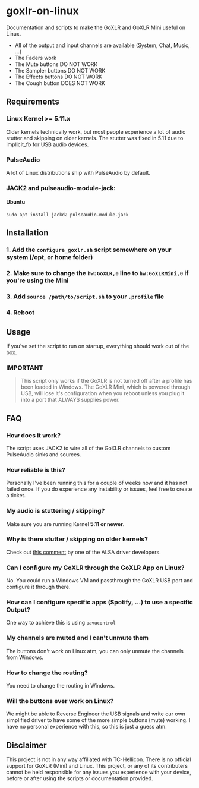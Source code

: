 # goxlr-on-linux
Documentation and scripts to make the GoXLR and GoXLR Mini useful on Linux.

- All of the output and input channels are available (System, Chat, Music, ...)
- The Faders work
- The Mute buttons DO NOT WORK
- The Sampler buttons DO NOT WORK
- The Effects buttons DO NOT WORK
- The Cough button DOES NOT WORK

## Requirements

### Linux Kernel >= 5.11.x
Older kernels technically work, but most people experience a lot of audio stutter and skipping on older kernels. The stutter was fixed in 5.11 due to implicit_fb for USB audio devices.

### PulseAudio
A lot of Linux distributions ship with PulseAudio by default.

### JACK2 and pulseaudio-module-jack: 

#### Ubuntu
```
sudo apt install jackd2 pulseaudio-module-jack
```

## Installation

### 1. Add the `configure_goxlr.sh` script somewhere on your system (/opt, or home folder)
### 2. Make sure to change the `hw:GoXLR,0` line to `hw:GoXLRMini,0` if you're using the Mini
### 3. Add `source /path/to/script.sh` to your `.profile` file
### 4. Reboot


## Usage
If you've set the script to run on startup, everything should work out of the box.


### IMPORTANT


> This script only works if the GoXLR is not turned off after a profile has been loaded in Windows. The GoXLR Mini, which is powered through USB, will lose it's configuration when you reboot unless you plug it into a port that ALWAYS supplies power.


## FAQ

### How does it work?
The script uses JACK2 to wire all of the GoXLR channels to custom PulseAudio sinks and sources.

### How reliable is this?
Personally I've been running this for a couple of weeks now and it has not failed once. If you do experience any instability or issues, feel free to create a ticket.

### My audio is stuttering / skipping?
Make sure you are running Kernel **5.11 or newer**.

### Why is there stutter / skipping on older kernels?
Check out [this comment](https://bugzilla.kernel.org/show_bug.cgi?id=211211#c10) by one of the ALSA driver developers.

### Can I configure my GoXLR through the GoXLR App on Linux?
No. You could run a Windows VM and passthrough the GoXLR USB port and configure it through there.

### How can I configure specific apps (Spotify, ...) to use a specific Output?
One way to achieve this is using `pavucontrol`

### My channels are muted and I can't unmute them
The buttons don't work on Linux atm, you can only unmute the channels from Windows.

### How to change the routing?
You need to change the routing in Windows.

### Will the buttons ever work on Linux?
We might be able to Reverse Engineer the USB signals and write our own simplified driver to have some of the more simple buttons (mute) working. I have no personal experience with this, so this is just a guess atm.


## Disclaimer
This project is not in any way affiliated with TC-Hellicon. There is no official support for GoXLR (Mini) and Linux. This project, or any of its contributers cannot be held responsible for any issues you experience with your device, before or after using the scripts or documentation provided.